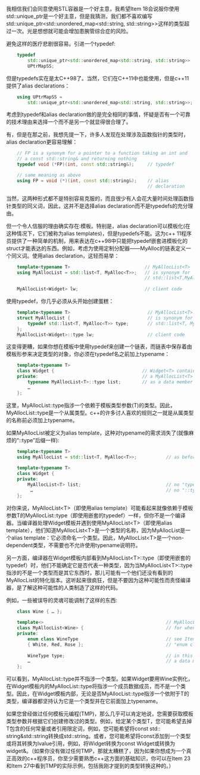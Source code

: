 我相信我们会同意使用STL容器是一个好主意，我希望Item 18会说服你使用std::unique_ptr是一个好主意，但是我猜测，我们都不喜欢编写std::unique_ptr<std::unordered_map<std::string, std::string>>这样的类型超过一次。光是想想就可能会增加患腕管综合症的风险。

避免这样的医疗悲剧很容易。引进一个typedef:
```cpp
    typedef
        std::unique_ptr<std::unordered_map<std::string, std::string>>
        UPtrMapSS;
```
但是typedefs实在是太C++98了。当然，它们在C++11中也能使用，但是c++11提供了alias declarations：
```cpp
    using UPtrMapSS =
        std::unique_ptr<std::unordered_map<std::string, std::string>>;
```
考虑到typedef和alias declaration做的是完全相同的事情，怀疑是否有一个可靠的技术理由来选择一个而不是另一个就显得很合理了。

有，但是在那之前，我想先提一下，许多人发现在处理涉及函数指针的类型时，alias declaration更容易理解：
```cpp
    // FP is a synonym for a pointer to a function taking an int and
    // a const std::string& and returning nothing
    typedef void (*FP)(int, const std::string&);     // typedef

    // same meaning as above
    using FP = void (*)(int, const std::string&);    // alias
                                                     // declaration
```
当然，这两种形式都不是特别容易克服的，而且很少有人会花大量时间处理函数指针类型的同义词，因此，这并不是选择alias declaration而不是typedefs的充分理由。

但一个令人信服的理由确实存在:模板。特别是，alias declaration可以模板化(在这种情况下，它们被称为alias templates)，但是typedefs不能。这为c++ 11程序员提供了一种简单的机制，用来表达在c++98中只能把typedef嵌套进模板化的struct才能表达的东西。例如，考虑为使用定制分配器——MyAlloc的链表定义一个同义词。使用alias declaration，这轻而易举：
```cpp
    template<typename T>                            // MyAllocList<T>
    using MyAllocList = std::list<T, MyAlloc<T>>;   // is synonym for
                                                    // std::list<T,MyAlloc<T>>
                                               
    MyAllocList<Widget> lw;                         // client code
```
使用typedef，你几乎必须从头开始创建蛋糕：
```cpp
    template<typename T>                             // MyAllocList<T>::type
    struct MyAllocList {                             // is synonym for
        typedef std::list<T, MyAlloc<T>> type;       // std::list<T, MyAlloc<T>>
    };                                               
    MyAllocList<Widget>::type lw;                    // client code
```
这变得更糟，如果你想在模板中使用typedef来创建一个链表，而链表中保存着由模板形参来决定类型的对象，你必须在typedef名之前加上typename：
```cpp
    template<typename T>
    class Widget {                                 // Widget<T> contains
    private:                                       // a MyAllocList<T>
        typename MyAllocList<T>::type list;        // as a data member
        …
    };
```
这里，MyAllocList<T>::type指涉一个依赖于模板类型参数(T)的类型。因此，MyAllocList<T>::type是一个从属类型。c++的许多讨人喜欢的规则之一就是从属类型的名称前必须加上typename。

如果MyAllocList被定义为alias template，这种对typename的需求消失了(就像麻烦的“::type”后缀一样):
```cpp
    template<typename T>
    using MyAllocList = std::list<T, MyAlloc<T>>;           // as before
    
    template<typename T>
    class Widget {
    private:
        MyAllocList<T> list;                                // no "typename",
         …                                                  // no "::type"
    };
```
对你来说，MyAllocList\<T\>（即使用alias template）可能看起来就像依赖于模板参数T的MyAllocList<T>::type（即使用嵌套的typedef）一样，但你不是一个编译器。当编译器处理Widget模板并遇到使用MyAllocList\<T\>（即使用alias template），他们知道MyAllocList\<T\>是一个类型的名称，因为MyAllocList是一个alias template：它必须命名一个类型。因此，MyAllocList\<T\>是一个non-dependent类型，不需要也不允许使用typename说明符。

另一方面，编译器在Widget模板内部看到MyAllocList\<T\>::type（即使用嵌套的typedef）时，他们不能确定它是否代表一种类型，因为当MyAllocList\<T\>::type指涉的不是一个类型而是其它东西时，那儿可能有一个他们还没有看到的MyAllocList的特化版本。这听起来很疯狂，但是不要因为这种可能性而责怪编译器，是了解这种可能性的人类制造了这样的代码。

例如，一些被误导的灵魂可能调制了这样的东西:
```cpp
    class Wine { … };
    
    template<>                                              // MyAllocList specialization
    class MyAllocList<Wine> {                               // for when T is Wine
    private:
        enum class WineType                                 // see Item 10 for info on
        { White, Red, Rose };                               // "enum class"
    
        WineType type;                                      // in this class, type is
        …                                                   // a data member!
    };
```
可以看到，MyAllocList<Wine>::type并不指涉一个类型。如果Widget要用Wine实例化，在Widget模板内的MyAllocList<T>::type将指涉一个成员数据成员，而不是一个类型。因此，在Widget模板内部，无论是否MyAllocList<T>::type指涉一个依附于T的类型，编译器都坚持认为它是一个类型并在它前面加上typename。

如果您曾经做过任何模板元编程(TMP)，那么几乎可以肯定地说，您需要获取模板类型参数并根据它们创建修改过的类型。例如，给定某个类型T，您可能希望去掉T包含的任何常量或者引用限定词，例如，您可能希望将const std:: string&std::string转换成std::string。或者，您可能希望将const添加到一个类型或将其转换为lvalue引用，例如，将Widget转换为const Widget或转换为widget&。（如果你没有做过任何TMP，那就太糟糕了，因为如果你想成为一个真正高效的c++程序员，你至少需要熟悉c++这方面的基础知识，你可以在Item 23和Item 27中看到TMP的实际示例，包括我刚才提到的类型转换这种的。）










